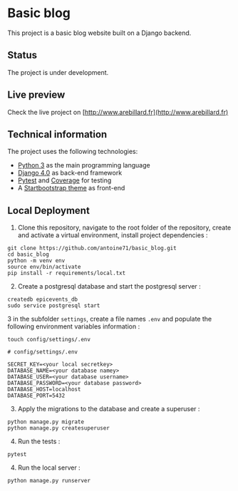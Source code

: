 # Basic blog

This project is a basic blog website built on a Django backend.

## Status

The project is under development.

## Live preview

Check the live project on [http://www.arebillard.fr](http://www.arebillard.fr)

## Technical information

The project uses the following technologies:

* [Python 3](https://www.python.org) as the main programming language
* [Django 4.0](https://www.djangoproject.com/) as back-end framework
* [Pytest](https://pytest.org) and [Coverage](https://pypi.org/project/coverage/) for testing
* A [Startbootstrap theme](https://startbootstrap.com) as front-end

## Local Deployment

1. Clone this repository, navigate to the root folder of the repository, create and activate a virtual environment, install project dependencies :

```
git clone https://github.com/antoine71/basic_blog.git
cd basic_blog
python -m venv env
source env/bin/activate
pip install -r requirements/local.txt
```

2. Create a postgresql database and start the postgresql server :

```shell
createdb epicevents_db
sudo service postgresql start
```

3 in the subfolder `settings`, create a file names `.env` and populate the following environment variables information :

```shell
touch config/settings/.env
```

```
# config/settings/.env

SECRET_KEY=<your local secretkey>
DATABASE_NAME=<your database namey>
DATABASE_USER=<your database username>
DATABASE_PASSWORD=<your database password>
DATABASE_HOST=localhost
DATABASE_PORT=5432
```

3. Apply the migrations to the database and create a superuser :

```shell
python manage.py migrate
python manage.py createsuperuser
```

4. Run the tests :
```
pytest
```

4. Run the local server :
```
python manage.py runserver
```
